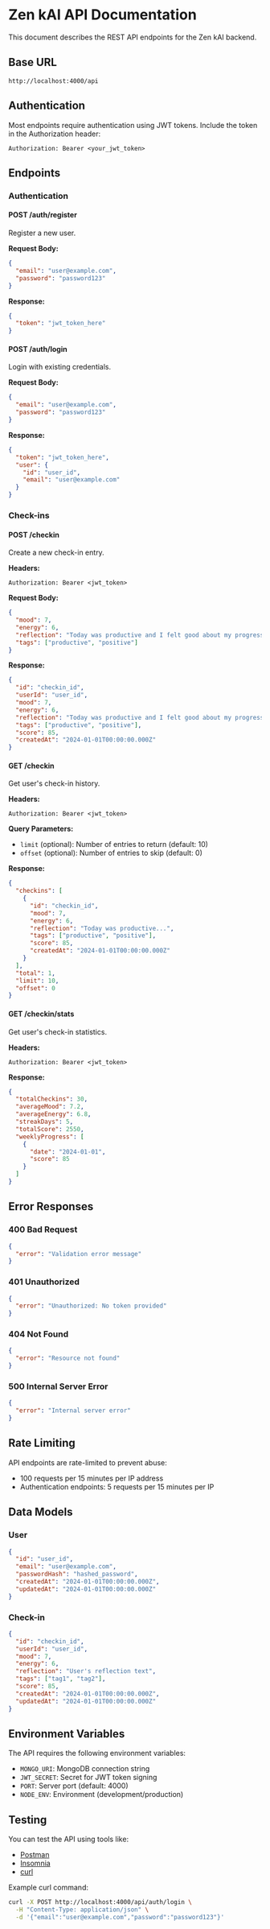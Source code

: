 # Zen kAI API Documentation

This document describes the REST API endpoints for the Zen kAI backend.

## Base URL

```
http://localhost:4000/api
```

## Authentication

Most endpoints require authentication using JWT tokens. Include the token in the Authorization header:

```
Authorization: Bearer <your_jwt_token>
```

## Endpoints

### Authentication

#### POST /auth/register
Register a new user.

**Request Body:**
```json
{
  "email": "user@example.com",
  "password": "password123"
}
```

**Response:**
```json
{
  "token": "jwt_token_here"
}
```

#### POST /auth/login
Login with existing credentials.

**Request Body:**
```json
{
  "email": "user@example.com",
  "password": "password123"
}
```

**Response:**
```json
{
  "token": "jwt_token_here",
  "user": {
    "id": "user_id",
    "email": "user@example.com"
  }
}
```

### Check-ins

#### POST /checkin
Create a new check-in entry.

**Headers:**
```
Authorization: Bearer <jwt_token>
```

**Request Body:**
```json
{
  "mood": 7,
  "energy": 6,
  "reflection": "Today was productive and I felt good about my progress.",
  "tags": ["productive", "positive"]
}
```

**Response:**
```json
{
  "id": "checkin_id",
  "userId": "user_id",
  "mood": 7,
  "energy": 6,
  "reflection": "Today was productive and I felt good about my progress.",
  "tags": ["productive", "positive"],
  "score": 85,
  "createdAt": "2024-01-01T00:00:00.000Z"
}
```

#### GET /checkin
Get user's check-in history.

**Headers:**
```
Authorization: Bearer <jwt_token>
```

**Query Parameters:**
- `limit` (optional): Number of entries to return (default: 10)
- `offset` (optional): Number of entries to skip (default: 0)

**Response:**
```json
{
  "checkins": [
    {
      "id": "checkin_id",
      "mood": 7,
      "energy": 6,
      "reflection": "Today was productive...",
      "tags": ["productive", "positive"],
      "score": 85,
      "createdAt": "2024-01-01T00:00:00.000Z"
    }
  ],
  "total": 1,
  "limit": 10,
  "offset": 0
}
```

#### GET /checkin/stats
Get user's check-in statistics.

**Headers:**
```
Authorization: Bearer <jwt_token>
```

**Response:**
```json
{
  "totalCheckins": 30,
  "averageMood": 7.2,
  "averageEnergy": 6.8,
  "streakDays": 5,
  "totalScore": 2550,
  "weeklyProgress": [
    {
      "date": "2024-01-01",
      "score": 85
    }
  ]
}
```

## Error Responses

### 400 Bad Request
```json
{
  "error": "Validation error message"
}
```

### 401 Unauthorized
```json
{
  "error": "Unauthorized: No token provided"
}
```

### 404 Not Found
```json
{
  "error": "Resource not found"
}
```

### 500 Internal Server Error
```json
{
  "error": "Internal server error"
}
```

## Rate Limiting

API endpoints are rate-limited to prevent abuse:
- 100 requests per 15 minutes per IP address
- Authentication endpoints: 5 requests per 15 minutes per IP

## Data Models

### User
```json
{
  "id": "user_id",
  "email": "user@example.com",
  "passwordHash": "hashed_password",
  "createdAt": "2024-01-01T00:00:00.000Z",
  "updatedAt": "2024-01-01T00:00:00.000Z"
}
```

### Check-in
```json
{
  "id": "checkin_id",
  "userId": "user_id",
  "mood": 7,
  "energy": 6,
  "reflection": "User's reflection text",
  "tags": ["tag1", "tag2"],
  "score": 85,
  "createdAt": "2024-01-01T00:00:00.000Z",
  "updatedAt": "2024-01-01T00:00:00.000Z"
}
```

## Environment Variables

The API requires the following environment variables:

- `MONGO_URI`: MongoDB connection string
- `JWT_SECRET`: Secret for JWT token signing
- `PORT`: Server port (default: 4000)
- `NODE_ENV`: Environment (development/production)

## Testing

You can test the API using tools like:
- [Postman](https://www.postman.com/)
- [Insomnia](https://insomnia.rest/)
- [curl](https://curl.se/)

Example curl command:
```bash
curl -X POST http://localhost:4000/api/auth/login \
  -H "Content-Type: application/json" \
  -d '{"email":"user@example.com","password":"password123"}'
``` 